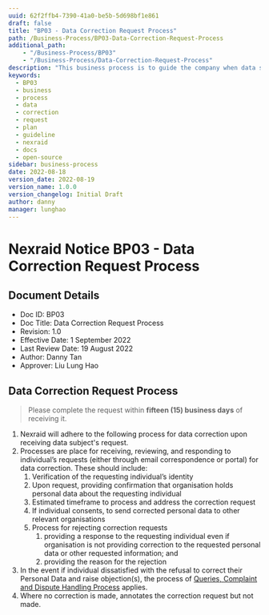```yaml
---
uuid: 62f2ffb4-7390-41a0-be5b-5d698bf1e861
draft: false
title: "BP03 - Data Correction Request Process"
path: /Business-Process/BP03-Data-Correction-Request-Process
additional_path:
    - "/Business-Process/BP03"
    - "/Business-Process/Data-Correction-Request-Process"
description: "This business process is to guide the company when data subject access request."
keywords:
  - BP03
  - business
  - process
  - data
  - correction
  - request
  - plan
  - guideline
  - nexraid
  - docs
  - open-source
sidebar: business-process
date: 2022-08-18
version_date: 2022-08-19
version_name: 1.0.0
version_changelog: Initial Draft
author: danny
manager: lunghao
---
```



# Nexraid Notice BP03 - Data Correction Request Process

## Document Details
* Doc ID: BP03
* Doc Title: Data Correction Request Process
* Revision: 1.0
* Effective Date: 1 September 2022
* Last Review Date: 19 August 2022
* Author: Danny Tan
* Approver: Liu Lung Hao


## Data Correction Request Process
> Please complete the request within **fifteen (15) business days** of receiving it.

1. Nexraid will adhere to the following process for data correction upon receiving data subject's request.
2. Processes are place for receiving, reviewing, and responding to individual’s requests (either through email correspondence or portal) for data correction. These should include: 
    1. Verification of the requesting individual’s identity
    2. Upon request, providing confirmation that organisation holds personal data about the requesting individual
    3. Estimated timeframe to process and address the correction request
    4. If individual consents, to send corrected personal data to other relevant organisations
    5. Process for rejecting correction requests
        1. providing a response to the requesting individual even if organisation is not providing correction to the requested personal data or other requested information; and
        2. providing the reason for the rejection
3. In the event if individual dissatisfied with the refusal to correct their Personal Data and raise objection(s), the process of [Queries, Complaint and Dispute Handling Process](../BP04-Queries-Complaint-and-Dispute-Handling-Process) applies.
4. Where no correction is made, annotates the correction request but not made.